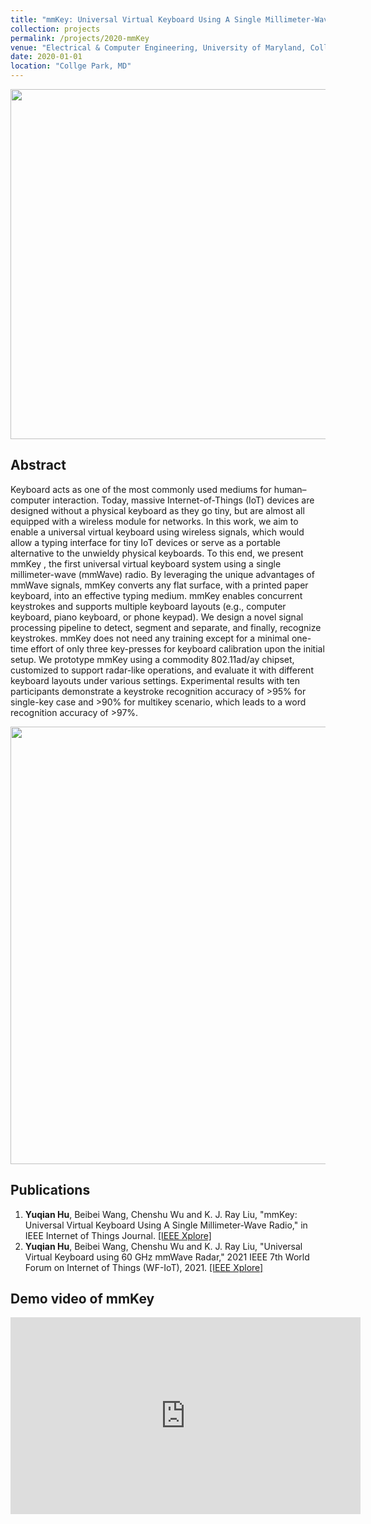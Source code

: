 ```yaml
---
title: "mmKey: Universal Virtual Keyboard Using A Single Millimeter-Wave Radio"
collection: projects
permalink: /projects/2020-mmKey
venue: "Electrical & Computer Engineering, University of Maryland, Collge Park"
date: 2020-01-01
location: "Collge Park, MD"
---
```


<img src="https://yuqianhu09.github.io/images/mmkey_flowchart.PNG" width="560">

Abstract
---------
Keyboard acts as one of the most commonly used mediums for human–computer interaction. Today, massive Internet-of-Things (IoT) devices are designed without a physical keyboard as they go tiny, but are almost all equipped with a wireless module for networks. In this work, we aim to enable a universal virtual keyboard using wireless signals, which would allow a typing interface for tiny IoT devices or serve as a portable alternative to the unwieldy physical keyboards. To this end, we present mmKey , the first universal virtual keyboard system using a single millimeter-wave (mmWave) radio. By leveraging the unique advantages of mmWave signals, mmKey converts any flat surface, with a printed paper keyboard, into an effective typing medium. mmKey enables concurrent keystrokes and supports multiple keyboard layouts (e.g., computer keyboard, piano keyboard, or phone keypad). We design a novel signal processing pipeline to detect, segment and separate, and finally, recognize keystrokes. mmKey does not need any training except for a minimal one-time effort of only three key-presses for keyboard calibration upon the initial setup. We prototype mmKey using a commodity 802.11ad/ay chipset, customized to support radar-like operations, and evaluate it with different keyboard layouts under various settings. Experimental results with ten participants demonstrate a keystroke recognition accuracy of >95% for single-key case and >90% for multikey scenario, which leads to a word recognition accuracy of >97%.

<img src="https://yuqianhu09.github.io/images/mmkey_spectrum.PNG" width="700">

Publications
---------
1. **Yuqian Hu**, Beibei Wang, Chenshu Wu and K. J. Ray Liu, "mmKey: Universal Virtual Keyboard Using A Single Millimeter-Wave Radio," in IEEE Internet of Things Journal. [[IEEE Xplore]](https://ieeexplore.ieee.org/abstract/document/9442848)
2. **Yuqian Hu**, Beibei Wang, Chenshu Wu and K. J. Ray Liu, "Universal Virtual Keyboard using 60 GHz mmWave Radar," 2021 IEEE 7th World Forum on Internet of Things (WF-IoT), 2021. [[IEEE Xplore]](https://ieeexplore.ieee.org/abstract/document/9595474) 

Demo video of mmKey
---------
<iframe width="560" height="315" src="https://drive.google.com/file/d/1ESI1Ao5Dz6pjtAgu7IKyD5URr-qVQPwm/view?usp=sharing" frameborder="0" allow="autoplay; encrypted-media" allowfullscreen></iframe>

